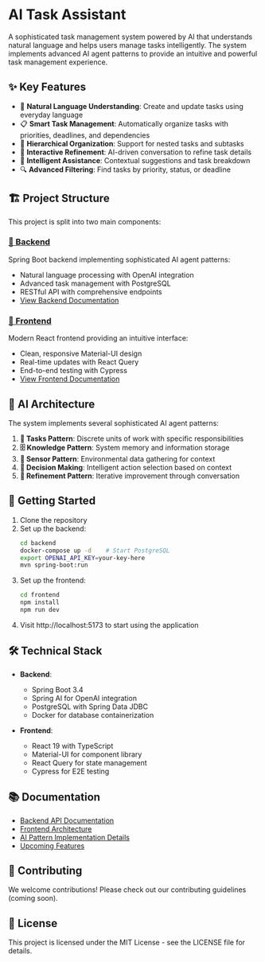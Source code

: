 # AI Task Assistant

A sophisticated task management system powered by AI that understands natural language and helps users manage tasks intelligently. The system implements advanced AI agent patterns to provide an intuitive and powerful task management experience.

## ✨ Key Features

- 🤖 **Natural Language Understanding**: Create and update tasks using everyday language
- 📋 **Smart Task Management**: Automatically organize tasks with priorities, deadlines, and dependencies
- 🌳 **Hierarchical Organization**: Support for nested tasks and subtasks
- 🔄 **Interactive Refinement**: AI-driven conversation to refine task details
- 🎯 **Intelligent Assistance**: Contextual suggestions and task breakdown
- 🔍 **Advanced Filtering**: Find tasks by priority, status, or deadline

## 🏗️ Project Structure

This project is split into two main components:

### [📡 Backend](/backend)
Spring Boot backend implementing sophisticated AI agent patterns:
- Natural language processing with OpenAI integration
- Advanced task management with PostgreSQL
- RESTful API with comprehensive endpoints
- [View Backend Documentation](/backend/README.md)

### [🎨 Frontend](/frontend)
Modern React frontend providing an intuitive interface:
- Clean, responsive Material-UI design
- Real-time updates with React Query
- End-to-end testing with Cypress
- [View Frontend Documentation](/frontend/README.md)

## 🧠 AI Architecture

The system implements several sophisticated AI agent patterns:

1. **📝 Tasks Pattern**: Discrete units of work with specific responsibilities
2. **🗄️ Knowledge Pattern**: System memory and information storage
3. **📡 Sensor Pattern**: Environmental data gathering for context
4. **🤔 Decision Making**: Intelligent action selection based on context
5. **🔄 Refinement Pattern**: Iterative improvement through conversation

## 🚀 Getting Started

1. Clone the repository
2. Set up the backend:
   ```bash
   cd backend
   docker-compose up -d    # Start PostgreSQL
   export OPENAI_API_KEY=your-key-here
   mvn spring-boot:run
   ```
3. Set up the frontend:
   ```bash
   cd frontend
   npm install
   npm run dev
   ```
4. Visit http://localhost:5173 to start using the application

## 🛠️ Technical Stack

- **Backend**:
  - Spring Boot 3.4
  - Spring AI for OpenAI integration
  - PostgreSQL with Spring Data JDBC
  - Docker for database containerization

- **Frontend**:
  - React 19 with TypeScript
  - Material-UI for component library
  - React Query for state management
  - Cypress for E2E testing

## 📚 Documentation

- [Backend API Documentation](/backend/README.md#api-documentation)
- [Frontend Architecture](/frontend/README.md#frontend-architecture)
- [AI Pattern Implementation Details](/backend/features/completed/initial-patterns.md)
- [Upcoming Features](/backend/features/inprogress/refinement-pattern.md)

## 🤝 Contributing

We welcome contributions! Please check out our contributing guidelines (coming soon).

## 📄 License

This project is licensed under the MIT License - see the LICENSE file for details.

